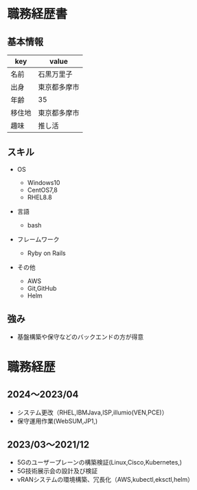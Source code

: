# 職務経歴書
## 基本情報

| key | value |
|--|--|
| 名前 | 石黒万里子 |
| 出身 | 東京都多摩市 |
| 年齢 | 35 |
| 移住地 | 東京都多摩市 |
| 趣味 | 推し活 |

## スキル
- OS
  - Windows10
  - CentOS7,8
  - RHEL8.8

- 言語
  - bash

- フレームワーク
  - Ryby on Rails

- その他
  - AWS
  - Git,GitHub
  - Helm

## 強み
- 基盤構築や保守などのバックエンドの方が得意


# 職務経歴

## 2024〜2023/04
- システム更改（RHEL,IBMJava,ISP,illumio(VEN,PCE)）
- 保守運用作業(WebSUM,JP1,)

## 2023/03〜2021/12
- 5Gのユーザープレーンの構築検証(Linux,Cisco,Kubernetes,)
- 5G技術展示会の設計及び検証
- vRANシステムの環境構築、冗長化（AWS,kubectl,eksctl,helm）



     
